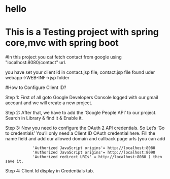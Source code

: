 # hello
# This is a Testing project with spring core,mvc with spring boot

#In this project you cat fetch contact from google using "localhost:8080/contact" url.

you have set your client id in contact.jsp file, contact.jsp file found uder webapp->WEB-INF->jsp folder

#How to Configure Client ID?

  Step 1: First of all goto Google Developers Console logged with our gmail account and we will create a new project.
  
  Step 2: After that, we have to add the ‘Google People API’ to our project. Search in Library & find it & Enable it.
  
  Step 3: Now you need to configure the OAuth 2 API credentials. So Let’s ‘Go to credentials’
          You’ll only need a Client ID OAuth credential here. Fill the name field and add our allowed domain and callback page urls (you             can add 
          
                'Authorized JavaScript origins'= http://localhost:8080 
                'Authorized JavaScript origins'= http://localhost:8090 
                'Authorized redirect URIs' = http://localhost:8080 ) then save it.
                
 Step 4: Client Id display in Credentials tab.
                
